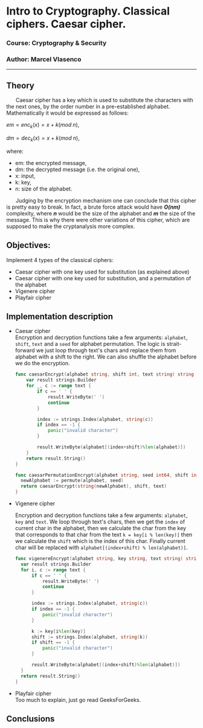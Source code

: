 # Intro to Cryptography. Classical ciphers. Caesar cipher.

### Course: Cryptography & Security

### Author: Marcel Vlasenco

---

## Theory

&ensp;&ensp;&ensp; Caesar cipher has a key which is used to substitute the characters with the next ones, by the order number in a pre-established alphabet. Mathematically it would be expressed as follows:

$em = enc_{k}(x) = x + k (mod \; n),$

$dm = dec_{k}(x) = x + k (mod \; n),$

where:

- em: the encrypted message,
- dm: the decrypted message (i.e. the original one),
- x: input,
- k: key,
- n: size of the alphabet.

&ensp;&ensp;&ensp; Judging by the encryption mechanism one can conclude that this cipher is pretty easy to break. In fact, a brute force attack would have **_O(nm)_** complexity, where **_n_** would be the size of the alphabet and **_m_** the size of the message. This is why there were other variations of this cipher, which are supposed to make the cryptanalysis more complex.

## Objectives:

Implement 4 types of the classical ciphers:

- Caesar cipher with one key used for substitution (as explained above)
- Caesar cipher with one key used for substitution, and a permutation of the alphabet
- Vigenere cipher
- Playfair cipher

## Implementation description

- Caesar cipher  
  Encryption and decryption functions take a few arguments: `alphabet`, `shift`, `text` and a `seed` for alphabet permutation. The logic is strait-forward we just loop through text's chars and replace them from alphabet with a shift to the right. We can also shuffle the alphabet before we do the encryption.

  ```go
  func caesarEncrypt(alphabet string, shift int, text string) string {
      var result strings.Builder
      for _, c := range text {
          if c == ' ' {
              result.WriteByte(' ')
              continue
          }
  
          index := strings.Index(alphabet, string(c))
          if index == -1 {
              panic("invalid character")
          }
  
          result.WriteByte(alphabet[(index+shift)%len(alphabet)])
      }
      return result.String()
  }
  
  func caesarPermutationEncrypt(alphabet string, seed int64, shift int, text string) string {
  	newAlphabet := permute(alphabet, seed)
  	return caesarEncrypt(string(newAlphabet), shift, text)
  }
  ```

- Vigenere cipher  

  Encryption and decryption functions take a few arguments: `alphabet`, `key` and `text`. We loop through text's chars, then we get the `index` of current char in the alphabet, then we calculate the char from the key that corresponds to that char from the text `k = key[i % len(key)]` then we calculate the `shift` which is the index of this char. Finally current char will be replaced with `alphabet[(index+shift) % len(alphabet)]`.

  ```go
  func vigenereEncrypt(alphabet string, key string, text string) string {
  	var result strings.Builder
  	for i, c := range text {
  		if c == ' ' {
  			result.WriteByte(' ')
  			continue
  		}

  		index := strings.Index(alphabet, string(c))
  		if index == -1 {
  			panic("invalid character")
  		}

  		k := key[i%len(key)]
  		shift := strings.Index(alphabet, string(k))
  		if shift == -1 {
  			panic("invalid character")
  		}

  		result.WriteByte(alphabet[(index+shift)%len(alphabet)])
  	}
  	return result.String()
  }
  ```

- Playfair cipher  
  Too much to explain, just go read GeeksForGeeks.

## Conclusions
